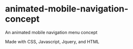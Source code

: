 # animated-mobile-navigation-concept
An animated mobile navigation menu concept

Made with CSS, Javascript, Jquery, and HTML
